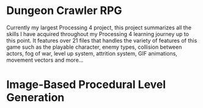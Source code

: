 # Dungeon Crawler RPG
Currently my largest Processing 4 project, this project summarizes all the skills I have acquired throughout my Processing 4 learning journey up to this point. It features over 21 files that handles the variety of features of this game such as the playable character, enemy types, collision between actors, fog of war, level up system, attrition system, GIF animations, movement vectors and more...

# Image-Based Procedural Level Generation
